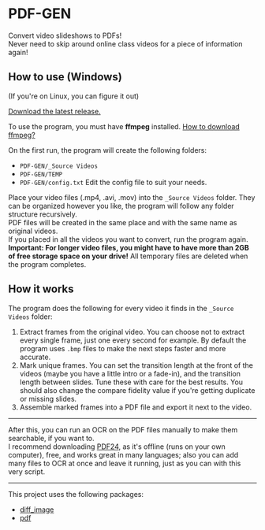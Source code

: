 # PDF-GEN
Convert video slideshows to PDFs!\
Never need to skip around online class videos for a piece of information again!

## How to use (Windows)
(If you're on Linux, you can figure it out)

[Download the latest release.](https://github.com/RedyAu/pdf_gen/releases)

To use the program, you must have **ffmpeg** installed. [How to download ffmpeg?](https://www.wikihow.com/Install-FFmpeg-on-Windows)

On the first run, the program will create the following folders:
 - `PDF-GEN/_Source Videos`
 - `PDF-GEN/TEMP`
 - `PDF-GEN/config.txt`
Edit the config file to suit your needs.

Place your video files (.mp4, .avi, .mov) into the `_Source Videos` folder. They can be organized however you like, the program will follow any folder structure recursively.\
PDF files will be created in the same place and with the same name as original videos.\
If you placed in all the videos you want to convert, run the program again.
**Important: For longer video files, you might have to have more than 2GB of free storage space on your drive!** All temporary files are deleted when the program completes.

## How it works
The program does the following for every video it finds in the `_Source Videos` folder:
 1. Extract frames from the original video. You can choose not to extract every single frame, just one every second for example. By default the program uses `.bmp` files to make the next steps faster and more accurate.
 2. Mark unique frames. You can set the transition length at the front of the videos (maybe you have a little intro or a fade-in), and the transition length between slides. Tune these with care for the best results. You should also change the compare fidelity value if you're getting duplicate or missing slides.
 3. Assemble marked frames into a PDF file and export it next to the video.

---

After this, you can run an OCR on the PDF files manually to make them searchable, if you want to.\
I recommend downloading [PDF24](https://www.pdf24.org/), as it's offline (runs on your own computer), free, and works great in many languages; also you can add many files to OCR at once and leave it running, just as you can with this very script.

---
This project uses the following packages:
 - [diff_image](https://pub.dev/packages/diff_image)
 - [pdf](https://pub.dev/packages/pdf)
